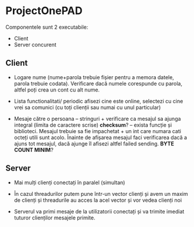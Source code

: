 # ProjectOnePAD

Componentele sunt 2 executabile:

* Client
* Server concurent


## Client

* Logare nume (nume+parola trebuie fișier pentru a memora datele, parola trebuie codata). Verificare dacă numele corespunde cu parola, altfel poți crea un cont cu alt nume.

* Lista functionalitati/ periodic afisezi cine este online, selectezi cu cine vrei sa comunici (cu toți clienții sau numai cu unul particular)

* Mesaje către o persoana – stringuri + verificare ca mesajul sa ajunga integral (limita de caractere scrise) **checksum**? – exista funcție și biblioteci. Mesajul trebuie sa fie impachetat + un int care numara cati octeți utili sunt acolo. Înainte de afișarea mesajul faci verificarea dacă a ajuns tot mesajul, dacă ajunge îl afisezi altfel failed sending. **BYTE COUNT MINIM**?


## Server

* Mai mulți clienți conectați în paralel (simultan)

* În cazul threadurilor putem pune într-un vector clienți și avem un maxim de clienți și threadurile au acces la acel vector și vor vedea clienți noi

* Serverul va primi mesaje de la utilizatorii conectați și va trimite imediat tuturor clienților mesajele primite.
